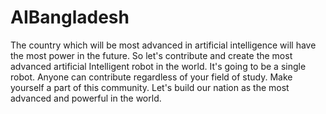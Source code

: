 # AIBangladesh
The country which will be most advanced in artificial intelligence will have the most power in the future. So let's contribute and create the most advanced artificial Intelligent robot in the world. It's going to be a single robot. Anyone can contribute regardless of your field of study. Make yourself a part of this community. Let's build our nation as the most advanced and powerful in the world. 
